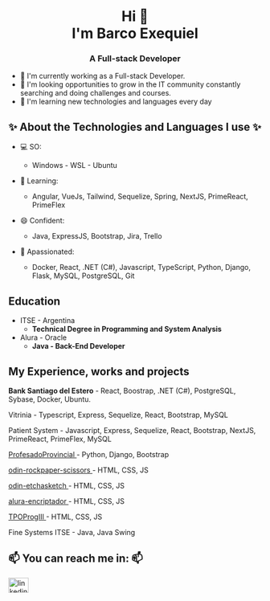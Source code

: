 <h1 align="center"> Hi 👋
<br> I'm Barco Exequiel <br></h1>

<h3 align=center>A Full-stack Developer</h3>

- 🔭 I'm currently working as a Full-stack Developer.
- 💬 I'm looking opportunities to grow in the IT community constantly searching and doing challenges and courses.
- 🌱 I'm learning new technologies and languages every day

## ✨ About the Technologies and Languages I use ✨
- 💻 SO:
  - Windows - WSL - Ubuntu

- 🤔 Learning:
  - Angular, VueJs, Tailwind, Sequelize, Spring, NextJS, PrimeReact, PrimeFlex
  
- 😄 Confident:
  - Java, ExpressJS, Bootstrap, Jira, Trello

- 🤪 Apassionated:
  - Docker, React, .NET (C#), Javascript, TypeScript, Python, Django, Flask, MySQL, PostgreSQL, Git
  
## Education
- ITSE - Argentina
  - **Technical Degree in Programming and System Analysis**
- Alura - Oracle
  - **Java - Back-End Developer**
  
## My Experience, works and projects

**Bank Santiago del Estero** - React, Boostrap, .NET (C#), PostgreSQL, Sybase, Docker, Ubuntu.

Vitrinia - Typescript, Express, Sequelize, React, Bootstrap, MySQL

Patient System - Javascript, Express, Sequelize, React, Bootstrap, NextJS, PrimeReact, PrimeFlex, MySQL

<a href="https://gestion.ispp1.edu.ar/" target="blank"> ProfesadoProvincial </a> - Python, Django, Bootstrap

<a href="https://bersekiel.github.io/odin-rockpaperscissors/" target="blank"> odin-rockpaper-scissors </a> - HTML, CSS, JS

<a href="https://bersekiel.github.io/odin-etchasketch/" target="blank"> odin-etchasketch </a> - HTML, CSS, JS

<a href="https://bersekiel.github.io/alura-encriptador/" target="blank"> alura-encriptador </a> - HTML, CSS, JS

<a href="https://bersekiel.github.io/TPOProgIII" target="blank"> TPOProgIII </a> - HTML, CSS, JS

Fine Systems ITSE - Java, Java Swing

## 📫 You can reach me in: 📫

<a href="https://www.linkedin.com/in/exequielbarco/" target="blank"><img align="center" src="https://raw.githubusercontent.com/rahuldkjain/github-profile-readme-generator/master/src/images/icons/Social/linked-in-alt.svg" alt="linkedin" height="30" width="40" /></a>

